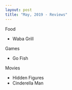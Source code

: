 ```yaml
---
layout: post
title: "May, 2019 - Reviews"
---
```


Food

  - Waba Grill

Games

  - Go Fish

Movies

  - Hidden Figures
  - Cinderella Man
